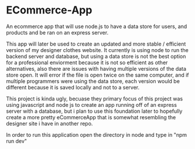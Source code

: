 # ECommerce-App
An ecommerce app that will use node.js to have a data store for users, and products and be ran on an express server.

This app will later be used to create an updated and more stable / efficient version of my designer clothes website. It currently is using node to run the backend server and database, but using a data store is not the best option for a professional enviorment because it is not so efficient as other alternatives, also there are issues with having multiple versions of the data store open. It will error if the file is open twice on the same computer, and if multiple programmers were using the data store, each version would be different because it is saved locally and not to a server.

This project is kinda ugly, becuase they primary focus of this project was using javascript and node js to create an app running off of an express server with a database, but i plan to use this foundation later to hopefully create a more pretty eCommerceApp that is somewhat resembling the designer site i have in another repo.

In order to run this application open the directory in node and type in "npm run dev" 

